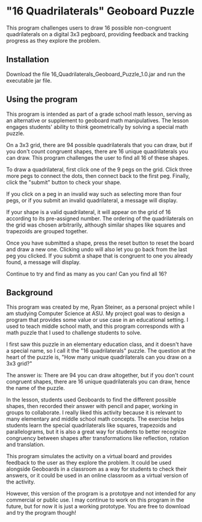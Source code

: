 # "16 Quadrilaterals" Geoboard Puzzle

This program challenges users to draw 16 possible non-congruent quadrilaterals on a digital 3x3 pegboard, providing feedback and tracking progress as they explore the problem. 

## Installation

Download the file 16_Quadrilaterals_Geoboard_Puzzle_1.0.jar and run the executable jar file. 

## Using the program

This program is intended as part of a grade school math lesson, serving as an alternative or supplement to geoboard math manipulatives. The lesson engages students' ability to think geometrically by solving a special math puzzle. 

On a 3x3 grid, there are 94 possible quadrilaterals that you can draw, but if you don't count congruent shapes, there are 16 unique quadrilaterals you can draw. This program challenges the user to find all 16 of these shapes. 

To draw a quadrilateral, first click one of the 9 pegs on the grid. Click three more pegs to connect the dots, then connect back to the first peg. Finally, click the "submit" button to check your shape. 

If you click on a peg in an invalid way such as selecting more than four pegs, or if you submit an invalid quadrilateral, a message will display.  

If your shape is a valid quadrilateral, it will appear on the grid of 16 according to its pre-assigned number. The ordering of the quadrilaterals on the grid was chosen arbitrarily, although similar shapes like squares and trapezoids are grouped together.

Once you have submitted a shape, press the reset button to reset the board and draw a new one. Clicking undo will also let you go back from the last peg you clicked. If you submit a shape that is congruent to one you already found, a message will display. 

Continue to try and find as many as you can! Can you find all 16?

## Background

This program was created by me, Ryan Steiner, as a personal project while I am studying Computer Science at ASU. My project goal was to design a program that provides some value or use case in an educational setting. I used to teach middle school math, and this program corresponds with a math puzzle that I used to challenge students to solve.

I first saw this puzzle in an elementary education class, and it doesn't have a special name, so I call it the "16 quadrilaterals" puzzle. The question at the heart of the puzzle is, "How many unique quadrilaterals can you draw on a 3x3 grid?"

The answer is: There are 94 you can draw altogether, but if you don't count congruent shapes, there are 16 unique quadrilaterals you can draw, hence the name of the puzzle.

In the lesson, students used Geoboards to find the different possible shapes, then recorded their answer with pencil and paper, working in groups to collaborate. I really liked this activity because it is relevant to many elementary and middle school math concepts. The exercise helps students learn the special quadrilaterals like squares, trapezoids and parallelograms, but it is also a great way for students to better recognize congruency between shapes after transformations like reflection, rotation and translation.

This program simulates the activity on a virtual board and provides feedback to the user as they explore the problem. It could be used alongside Geoboards in a classroom as a way for students to check their answers, or it could be used in an online classroom as a virtual version of the activity. 

However, this version of the program is a prototpye and not intended for any commercial or public use. I may continue to work on this program in the future, but for now it is just a working prototype. You are free to download and try the program though!

